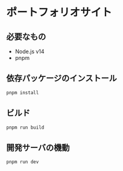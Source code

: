 # ポートフォリオサイト

## 必要なもの

- Node.js v14
- pnpm

## 依存パッケージのインストール

```bash
pnpm install
```

## ビルド

```bash
pnpm run build
```

## 開発サーバの機動

```bash
pnpm run dev
```
